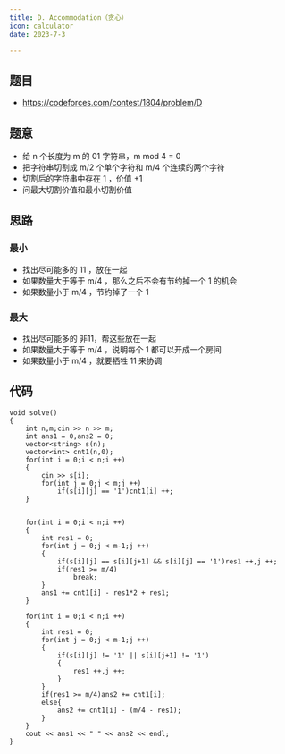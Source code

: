 ```yaml
---
title: D. Accommodation（贪心）
icon: calculator
date: 2023-7-3

---
```

## 题目
- https://codeforces.com/contest/1804/problem/D
## 题意
- 给 n 个长度为 m 的 01 字符串，m mod 4 = 0
- 把字符串切割成 m/2 个单个字符和 m/4 个连续的两个字符
- 切割后的字符串中存在 1 ，价值 +1
- 问最大切割价值和最小切割价值
## 思路
### 最小
- 找出尽可能多的 11 ，放在一起
- 如果数量大于等于 m/4 ，那么之后不会有节约掉一个 1 的机会
- 如果数量小于 m/4 ，节约掉了一个 1 
### 最大
- 找出尽可能多的 非11，帮这些放在一起
- 如果数量大于等于 m/4 ，说明每个 1 都可以开成一个房间
- 如果数量小于 m/4 ，就要牺牲 11 来协调
## 代码
```
void solve()
{
	int n,m;cin >> n >> m;
	int ans1 = 0,ans2 = 0;
	vector<string> s(n);
	vector<int> cnt1(n,0);
	for(int i = 0;i < n;i ++)
	{
		cin >> s[i];
		for(int j = 0;j < m;j ++)
			if(s[i][j] == '1')cnt1[i] ++;
	}

	
	for(int i = 0;i < n;i ++)
	{
		int res1 = 0;
		for(int j = 0;j < m-1;j ++)
		{
			if(s[i][j] == s[i][j+1] && s[i][j] == '1')res1 ++,j ++;
			if(res1 >= m/4)
				break;
		}
		ans1 += cnt1[i] - res1*2 + res1;
	}

	for(int i = 0;i < n;i ++)
	{
		int res1 = 0;
		for(int j = 0;j < m-1;j ++)
		{
			if(s[i][j] != '1' || s[i][j+1] != '1')
			{
				res1 ++,j ++;
			}
		}
		if(res1 >= m/4)ans2 += cnt1[i];
		else{
			ans2 += cnt1[i] - (m/4 - res1);
		}
	}
	cout << ans1 << " " << ans2 << endl;
}
```
